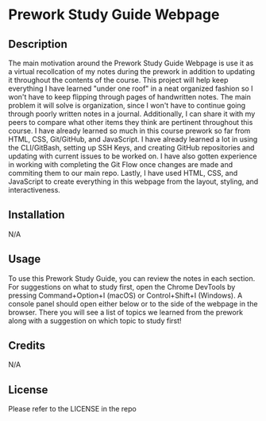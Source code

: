 # Prework Study Guide Webpage

## Description

The main motivation around the Prework Study Guide Webpage is use it as a virtual recollcation of my notes during the prework in addition to updating it throughout the contents of the course. This project will help keep everything I have learned "under one roof" in a neat organized fashion so I won't have to keep flipping through pages of handwritten notes. The main problem it will solve is organization, since I won't have to continue going through poorly written notes in a journal. Additionally, I can share it with my peers to compare what other items they think are pertinent throughout this course. I have already learned so much in this course prework so far from HTML, CSS, Git/GitHub, and JavaScript. I have already learned a lot in using the CLI/GitBash, setting up SSH Keys, and creating GitHub repositories and updating with current issues to be worked on. I have also gotten experience in working with completing the Git Flow once changes are made and commiting them to our main repo. Lastly, I have used HTML, CSS, and JavaScript to create everything in this webpage from the layout, styling, and interactiveness.  

## Installation

N/A

## Usage

To use this Prework Study Guide, you can review the notes in each section. For suggestions on what to study first, open the Chrome DevTools by pressing Command+Option+I (macOS) or Control+Shift+I (Windows). A console panel should open either below or to the side of the webpage in the browser. There you will see a list of topics we learned from the prework along with a suggestion on which topic to study first!

## Credits

N/A

## License

Please refer to the LICENSE in the repo
